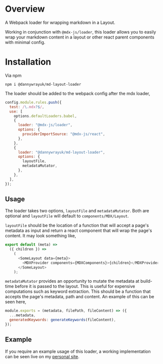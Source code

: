 # Overview

A Webpack loader for wrapping markdown in a Layout.

Working in conjunction with `@mdx-js/loader`, this loader allows you to easily wrap your markdown content in a layout or other react parent components with minimal config.

# Installation

Via npm

```
npm i @dannywrayuk/md-layout-loader
```

The loader should be added to the webpack config after the mdx loader,

```js
config.module.rules.push({
  test: /\.mdx?$/,
  use: [
    options.defaultLoaders.babel,
    {
      loader: "@mdx-js/loader",
      options: {
        providerImportSource: "@mdx-js/react",
      },
    },
    {
      loader: "@dannywrayuk/md-layout-loader",
      options: {
        layoutFile,
        metadataMutator,
      },
    },
  ],
});
```

## Usage

The loader takes two options, `layoutFile` and `metadataMutator`. Both are optional and `layoutFile` will default to `components/MDX/Layout`.

`layoutFile` should be the location of a function that will accept a page's metadata as input and return a react component that will wrap the page's content.
It may look something like,

```js
export default (meta) =>
  ({ children }) =>
    (
      <SomeLayout data={meta}>
        <MDXProvider components={MDXComponents}>{children}</MDXProvider>
      </SomeLayout>
    );
```

`metadataMutator` provides an opportunity to mutate the metadata at build-time before it is passed to the layout. This is useful for expensive computations such as keyword extraction.
This should be a function that accepts the page's metadata, path and content. An example of this can be seen here,

```js
module.exports = (metadata, filePath, fileContent) => ({
  ...metadata,
  generatedKeywords: generateKeywords(fileContent),
});
```

## Example

If you require an example usage of this loader, a working implementation can be seen live on my [personal site](https://github.com/dannywrayuk/dannywraycouk).

